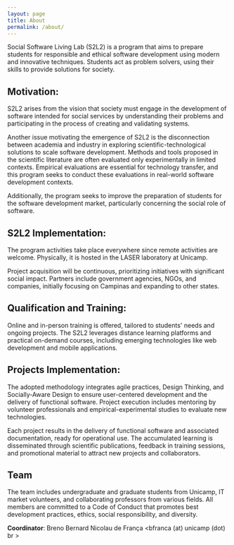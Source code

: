 ```yaml
---
layout: page
title: About
permalink: /about/
---
```


Social Software Living Lab (S2L2) is a program that aims to prepare students for responsible and ethical software development using modern and innovative techniques. Students act as problem solvers, using their skills to provide solutions for society.

## Motivation:

S2L2 arises from the vision that society must engage in the development of software intended for social services by understanding their problems and participating in the process of creating and validating systems.

Another issue motivating the emergence of S2L2 is the disconnection between academia and industry in exploring scientific-technological solutions to scale software development. Methods and tools proposed in the scientific literature are often evaluated only experimentally in limited contexts. Empirical evaluations are essential for technology transfer, and this program seeks to conduct these evaluations in real-world software development contexts.

Additionally, the program seeks to improve the preparation of students for the software development market, particularly concerning the social role of software.

## S2L2 Implementation:

The program activities take place everywhere since remote activities are welcome. Physically, it is hosted in the LASER laboratory at Unicamp.

Project acquisition will be continuous, prioritizing initiatives with significant social impact. Partners include government agencies, NGOs, and companies, initially focusing on Campinas and expanding to other states.

## Qualification and Training:

Online and in-person training is offered, tailored to students' needs and ongoing projects. The S2L2 leverages distance learning platforms and practical on-demand courses, including emerging technologies like web development and mobile applications.

## Projects Implementation:

The adopted methodology integrates agile practices, Design Thinking, and Socially-Aware Design to ensure user-centered development and the delivery of functional software. Project execution includes mentoring by volunteer professionals and empirical-experimental studies to evaluate new technologies.

Each project results in the delivery of functional software and associated documentation, ready for operational use. The accumulated learning is disseminated through scientific publications, feedback in training sessions, and promotional material to attract new projects and collaborators.

## Team

The team includes undergraduate and graduate students from Unicamp, IT market volunteers, and collaborating professors from various fields. All members are committed to a Code of Conduct that promotes best development practices, ethics, social responsibility, and diversity.

**Coordinator**: Breno Bernard Nicolau de França <bfranca (at) unicamp (dot) br >
